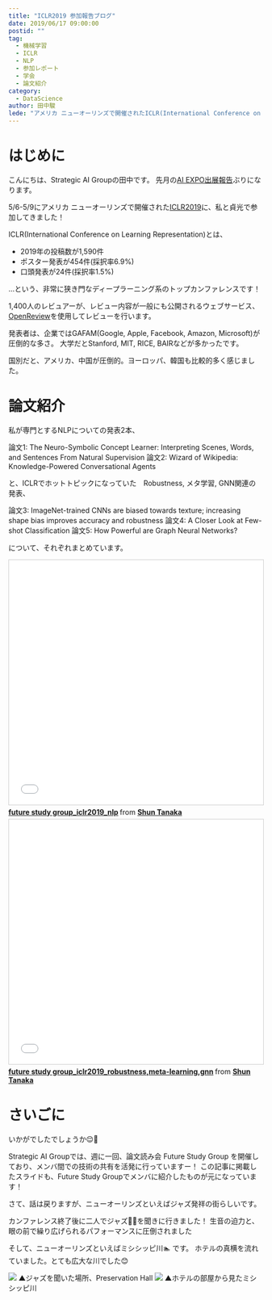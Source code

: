```yaml
---
title: "ICLR2019 参加報告ブログ"
date: 2019/06/17 09:00:00
postid: ""
tag:
  - 機械学習
  - ICLR
  - NLP
  - 参加レポート
  - 学会
  - 論文紹介
category:
  - DataScience
author: 田中駿
lede: "アメリカ ニューオーリンズで開催されたICLR(International Conference on Learning Representation)2019の参加報告です"
---
```


# はじめに

こんにちは、Strategic AI Groupの田中です。
先月の[AI EXPO出展報告](/articles/20190515/)ぶりになります。

5/6-5/9にアメリカ ニューオーリンズで開催された[ICLR2019](https://iclr.cc/Conferences/2019)に、私と貞光で参加してきました！

ICLR(International Conference on Learning Representation)とは、

* 2019年の投稿数が1,590件
* ポスター発表が454件(採択率6.9%)
* 口頭発表が24件(採択率1.5%)

...という、非常に狭き門なディープラーニング系のトップカンファレンスです！

1,400人のレビュアーが、レビュー内容が一般にも公開されるウェブサービス、[OpenReview](https://openreview.net/)を使用してレビューを行います。

発表者は、企業ではGAFAM(Google, Apple, Facebook, Amazon, Microsoft)が圧倒的な多さ。
大学だとStanford, MIT, RICE, BAIRなどが多かったです。

国別だと、アメリカ、中国が圧倒的。ヨーロッパ、韓国も比較的多く感じました。

# 論文紹介

私が専門とするNLPについての発表2本、

論文1: The Neuro-Symbolic Concept Learner: Interpreting Scenes, Words, and Sentences From Natural Supervision
論文2: Wizard of Wikipedia: Knowledge-Powered Conversational Agents

と、ICLRでホットトピックになっていた　Robustness, メタ学習, GNN関連の発表、

論文3: ImageNet-trained CNNs are biased towards texture; increasing shape bias improves accuracy and robustness
論文4: A Closer Look at Few-shot Classification
論文5: How Powerful are Graph Neural Networks?

について、それぞれまとめています。

<iframe src="//www.slideshare.net/slideshow/embed_code/key/vS4eTXxoSAkhio" width="595" height="485" frameborder="0" marginwidth="0" marginheight="0" scrolling="no" style="border:1px solid #CCC; border-width:1px; margin-bottom:5px; max-width: 100%;" allowfullscreen> </iframe> <div style="margin-bottom:5px"> <strong> <a href="//www.slideshare.net/secret/vS4eTXxoSAkhio" title="future study group_iclr2019_nlp" target="_blank">future study group_iclr2019_nlp</a> </strong> from <strong><a href="https://www.slideshare.net/cbutters400" target="_blank">Shun Tanaka</a></strong> </div>

<iframe src="//www.slideshare.net/slideshow/embed_code/key/MPTB6KnvPE9lZt" width="595" height="485" frameborder="0" marginwidth="0" marginheight="0" scrolling="no" style="border:1px solid #CCC; border-width:1px; margin-bottom:5px; max-width: 100%;" allowfullscreen> </iframe> <div style="margin-bottom:5px"> <strong> <a href="//www.slideshare.net/secret/MPTB6KnvPE9lZt" title="future study group_iclr2019_robustness,meta-learning,gnn" target="_blank">future study group_iclr2019_robustness,meta-learning,gnn</a> </strong> from <strong><a href="https://www.slideshare.net/cbutters400" target="_blank">Shun Tanaka</a></strong> </div>

# さいごに

いかがでしたでしょうか😌👏

Strategic AI Groupでは、週に一回、論文読み会 Future Study Group を開催しており、メンバ間での技術の共有を活発に行っていますー！
この記事に掲載したスライドも、Future Study Groupでメンバに紹介したものが元になっています！

さて、話は戻りますが、ニューオーリンズといえばジャズ発祥の街らしいです。

カンファレンス終了後に二人でジャズ🎷🎺を聞きに行きました！
生音の迫力と、眼の前で繰り広げられるパフォーマンスに圧倒されました

そして、ニューオーリンズといえばミシシッピ川🏊 です。
ホテルの真横を流れていました。とても広大な川でした😊

<img src="/images/20190617/photo_20190617_01.jpeg" loading="lazy">
▲ジャズを聞いた場所、Preservation Hall

<img src="/images/20190617/photo_20190617_02.jpeg" loading="lazy">
▲ホテルの部屋から見たミシシッピ川
